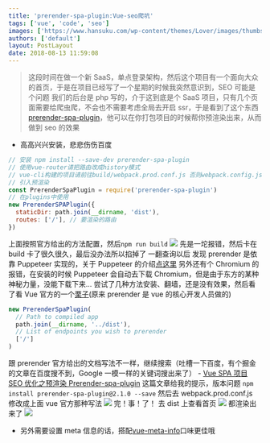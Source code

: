 ```yaml
---
title: 'prerender-spa-plugin:Vue-seo爬坑'
tags: ['vue', 'code', 'seo']
images: ['https://www.hansuku.com/wp-content/themes/Lover/images/thumbs/17.jpg']
authors: ['default']
layout: PostLayout
date: 2018-08-13 11:59:08
---
```


> 这段时间在做一个新 SaaS，单点登录架构，然后这个项目有一个面向大众的首页，于是在项目已经写了一个星期的时候我突然意识到，SEO 可能是个问题 我们的后台是 php 写的，介于这到底是个 SaaS 项目，只有几个页面需要给爬虫爬，不会也不需要考虑全局去开启 ssr，于是看到了这个东西[prerender-spa-plugin](https://github.com/chrisvfritz/prerender-spa-plugin 'prerender-spa-plugin')，他可以在你打包项目的时候帮你预渲染出来，从而做到 seo 的效果

- 高高兴兴安装，悲悲伤伤百度

```javascript
// 安装 npm install --save-dev prerender-spa-plugin
// 使用vue-router请把路由改成history模式
// vue-cli构建的项目请前往build/webpack.prod.conf.js 否则webpack.config.js
// 引入预渲染
const PrerenderSpaPlugin = require('prerender-spa-plugin')
// 在plugins中使用
new PrerenderSPAPlugin({
  staticDir: path.join(__dirname, 'dist'),
  routes: ['/'], // 要渲染的路由
})
```

上面按照官方给出的方法配置，然后`npm run build` ![](https://www.hansuku.com/wp-content/uploads/2018/08/93d149c39e1097d9719c60838bef6aa8.png) 先是一坨报错，然后卡在 build 卡了很久很久，最后没办法所以掐掉了 一翻查询以后 发现 prerender 是依靠 Puppeteer 实现的，关于 Puppeteer 的介绍[点这里](https://www.jianshu.com/p/a9a55c03f768 '点这里') 另外还有个 Chromium 的报错，在安装的时候 Puppeteer 会自动去下载 Chromium，但是由于东方的某种神秘力量，没能下载下来... 尝试了几种方法安装、翻墙，还是没有效果，然后看了看 Vue 官方的一个[栗子](https://vuejs-templates.github.io/webpack/prerender.html '栗子')(原来 prerender 是 vue 的核心开发人员做的)

```javascript
new PrerenderSpaPlugin(
  // Path to compiled app
  path.join(__dirname, '../dist'),
  // List of endpoints you wish to prerender
  ['/']
)
```

跟 prerender 官方给出的文档写法不一样，继续搜索（吐槽一下百度，有个掘金的文章在百度搜不到，Google 一模一样的关键词搜出来了） - [Vue SPA 项目 SEO 优化之预渲染 Prerender-spa-plugin](https://juejin.im/post/5ab8b01af265da2392365717 'Vue SPA项目SEO优化之预渲染Prerender-spa-plugin') 这篇文章给我的提示，版本问题 `npm install prerender-spa-plugin@2.1.0 --save` 然后去 webpack.prod.conf.js 修改成上面 vue 官方那种写法 ![](https://www.hansuku.com/wp-content/uploads/2018/08/5f30f1d63bb945d30134e3b38f4c688e.png) 完！事！了！ 去 dist 上查看首页 ![](https://www.hansuku.com/wp-content/uploads/2018/08/ec4612acedda4117a652e4c466fb31d0.png) 都渲染出来了 ![](https://www.hansuku.com/wp-content/uploads/2018/08/0144e7018b78ab2f5a49c9cb45f92536.png)

- 另外需要设置 meta 信息的话，搭配[vue-meta-info](https://github.com/muwoo/vue-meta-info 'vue-meta-info')口味更佳哦
